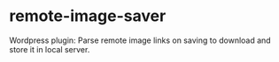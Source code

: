 # remote-image-saver
Wordpress plugin: Parse remote image links on saving to download and store it in local server.
